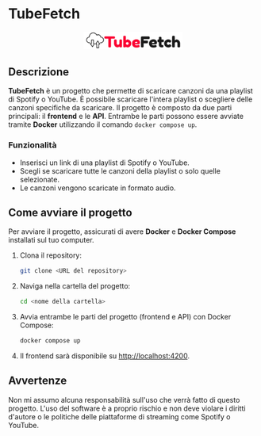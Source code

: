 # TubeFetch

<div align="center">
  <img style="background-color:#A3A9AA" src="https://github.com/AndreaGirlando/TubeFetch/blob/main/TubeFetch.frontend/public/assets/logo.png" alt="Logo TubeFetch" width="200"/>
</div>

## Descrizione

**TubeFetch** è un progetto che permette di scaricare canzoni da una playlist di Spotify o YouTube. È possibile scaricare l'intera playlist o scegliere delle canzoni specifiche da scaricare. Il progetto è composto da due parti principali: il **frontend** e le **API**. Entrambe le parti possono essere avviate tramite **Docker** utilizzando il comando `docker compose up`.

### Funzionalità
- Inserisci un link di una playlist di Spotify o YouTube.
- Scegli se scaricare tutte le canzoni della playlist o solo quelle selezionate.
- Le canzoni vengono scaricate in formato audio.

## Come avviare il progetto

Per avviare il progetto, assicurati di avere **Docker** e **Docker Compose** installati sul tuo computer.

1. Clona il repository:
    ```bash
    git clone <URL del repository>
    ```

2. Naviga nella cartella del progetto:
    ```bash
    cd <nome della cartella>
    ```

3. Avvia entrambe le parti del progetto (frontend e API) con Docker Compose:
    ```bash
    docker compose up
    ```

4. Il frontend sarà disponibile su [http://localhost:4200](http://localhost:4200).

## Avvertenze

Non mi assumo alcuna responsabilità sull'uso che verrà fatto di questo progetto. L'uso del software è a proprio rischio e non deve violare i diritti d'autore o le politiche delle piattaforme di streaming come Spotify o YouTube.
